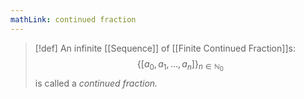 ```yaml
---
mathLink: continued fraction
---
```

>[!def]
>An infinite [[Sequence]] of [[Finite Continued Fraction]]s: $$\{[a_{0},a_{1},\ldots,a_{n}]\}_{n\in \mathbb{N}_{0}}$$is called a *continued fraction.*

